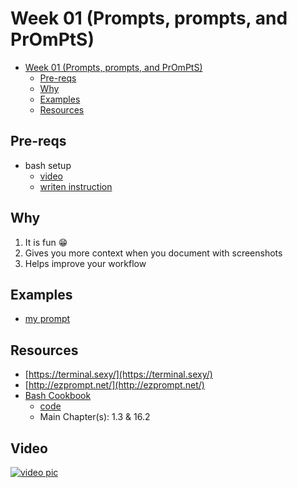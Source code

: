 # Week 01 (Prompts, prompts, and PrOmPtS)

- [Week 01 (Prompts, prompts, and PrOmPtS)](#week-01-prompts-prompts-and-prompts)
  - [Pre-reqs](#pre-reqs)
  - [Why](#why)
  - [Examples](#examples)
  - [Resources](#resources)

## Pre-reqs

- bash setup
  - [video](https://youtu.be/mfP8R1yr80A)
  - [writen instruction](/install_methods/)

## Why

1. It is fun 😁
2. Gives you more context when you document with screenshots
3. Helps improve your workflow

## Examples

- [my prompt](https://github.com/elreydetoda/vagrant-files/blob/master/elrey741_kali-linux_amd64/customizations/bash_prompt)

## Resources

- [https://terminal.sexy/](https://terminal.sexy/)
- [http://ezprompt.net/](http://ezprompt.net/)
- [Bash Cookbook](http://bashcookbook.com/)
  - [code](https://github.com/vossenjp/bashcookbook-examples/blob/master/ch16/prompts)
  - Main Chapter(s): 1.3 & 16.2

## Video

[![video pic](https://img.youtube.com/vi/W75PAorGS0s/0.jpg)](https://youtu.be/W75PAorGS0s)
